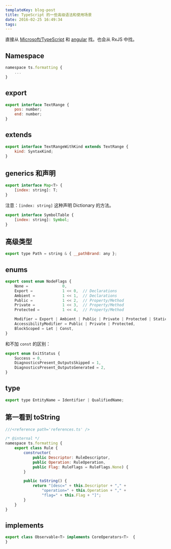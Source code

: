 ```yaml
---
templateKey: blog-post
title: TypeScript 的一些高级语法和使用场景
date: 2016-02-25 16:49:34
tags:
---
```


直接从 [Microsoft/TypeScript](https://github.com/Microsoft/TypeScript/) 和 [angular](https://github.com/angular/angular) 找。也会从 RxJS 中找。


## Namespace

```js
namespace ts.formatting {
    ...
}
```

## export

```js
export interface TextRange {
    pos: number;
    end: number;
}
```

## extends

```js
export interface TextRangeWithKind extends TextRange {
    kind: SyntaxKind;
}
```

## generics 和声明

```js
export interface Map<T> {
    [index: string]: T;
}
```

注意：`[index: string]` 这种声明 Dictionary 的方法。

```js
export interface SymbolTable {
    [index: string]: Symbol;
}
```

## 高级类型

```js
export type Path = string & { __pathBrand: any };
```

## enums

```js
export const enum NodeFlags {
    None =               0,
    Export =             1 << 0,  // Declarations
    Ambient =            1 << 1,  // Declarations
    Public =             1 << 2,  // Property/Method
    Private =            1 << 3,  // Property/Method
    Protected =          1 << 4,  // Property/Method

    Modifier = Export | Ambient | Public | Private | Protected | Static | Abstract | Default | Async,
    AccessibilityModifier = Public | Private | Protected,
    BlockScoped = Let | Const,
}
```

和不加 `const` 的区别：

```js
export enum ExitStatus {
    Success = 0,
    DiagnosticsPresent_OutputsSkipped = 1,
    DiagnosticsPresent_OutputsGenerated = 2,
}
```

## type

```js
export type EntityName = Identifier | QualifiedName;
```

## 第一看到 toString

```js
///<reference path='references.ts' />

/* @internal */
namespace ts.formatting {
    export class Rule {
        constructor(
            public Descriptor: RuleDescriptor,
            public Operation: RuleOperation,
            public Flag: RuleFlags = RuleFlags.None) {
        }

        public toString() {
            return "[desc=" + this.Descriptor + "," +
                "operation=" + this.Operation + "," +
                "flag=" + this.Flag + "]";
        }
    }
}
```

## implements

```js
export class Observable<T> implements CoreOperators<T>  {
}
```

